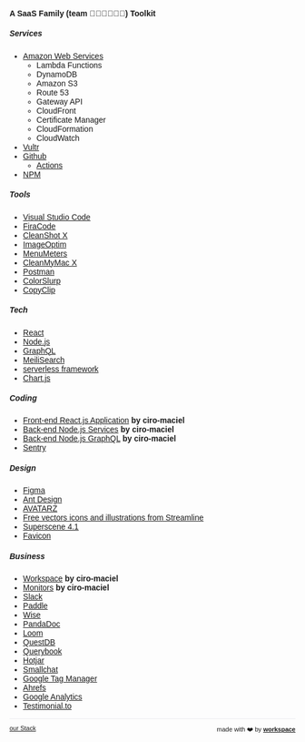 <!--
https://lunchmoney.app/stack
-->
<script>

  if (window.location.protocol != "https:"){
      window.location.protocol = "https";
  } 
  document.title = "our Stack - Ciro Cesar Maciel";
  
  const link = document.createElement('link');
  
  link.id = 'dynamic-favicon';
  link.rel = 'shortcut icon';
  link.href = 'https://raw.githubusercontent.com/ciro-maciel/website/master/assets/favicon.ico';
  
  document.head.appendChild(link);  
 
</script>

<link href="https://fonts.googleapis.com/css?family=Montserrat&display=swap" rel="stylesheet">

####   A SaaS Family (team 👨🏽👩🏻👦🏻) Toolkit

##### Services
- [Amazon Web Services](https://aws.amazon.com/)
    - Lambda Functions
    - DynamoDB
    - Amazon S3
    - Route 53
    - Gateway API
    - CloudFront
    - Certificate Manager
    - CloudFormation
    - CloudWatch
- [Vultr](https://www.vultr.com/)
- [Github](https://github.com/)
    - [Actions](https://github.com/features/actions)
- [NPM](https://www.npmjs.com/)

##### Tools
- [Visual Studio Code](https://code.visualstudio.com/)
- [FiraCode](https://github.com/tonsky/FiraCode)
- [CleanShot X](https://cleanshot.com/)
- [ImageOptim](https://imageoptim.com/)
- [MenuMeters](https://github.com/yujitach/MenuMeters)
- [CleanMyMac X](https://macpaw.com/cleanmymac)
- [Postman](https://www.postman.com/)
- [ColorSlur‪p‬](https://apps.apple.com/us/app/colorslurp/id1287239339?ls=1&mt=12)
- [CopyClip](https://apps.apple.com/us/app/copyclip-clipboard-history/id595191960?mt=12)

<!--
    - [vscode-icons](https://marketplace.visualstudio.com/items?itemName=vscode-icons-team.vscode-icons)
    - [Prettier - Code formatter](https://marketplace.visualstudio.com/items?itemName=esbenp.prettier-vscode)
    - [HTML Snippets](https://marketplace.visualstudio.com/items?itemName=abusaidm.html-snippets)
    - [GraphQL](https://marketplace.visualstudio.com/items?itemName=GraphQL.vscode-graphql)
    - [GitLens — Git supercharged](https://marketplace.visualstudio.com/items?itemName=eamodio.gitlens)
    - [ESLint](https://marketplace.visualstudio.com/items?itemName=dbaeumer.vscode-eslint)
    - [Color Highlight](https://marketplace.visualstudio.com/items?itemName=naumovs.color-highlight)
    - [Bracket Pair Colorizer 2](https://marketplace.visualstudio.com/items?itemName=CoenraadS.bracket-pair-colorizer-2)
-->

##### Tech
- [React](https://reactjs.org/)
- [Node.js](https://nodejs.org/)
- [GraphQL](https://graphql.org/)
- [MeiliSearch](https://www.meilisearch.com/)
- [serverless framework](https://www.serverless.com/)
- [Chart.js](https://www.chartjs.org/)

##### Coding
- [Front-end React.js Application](https://github.com/ciro-maciel/template-front-end-react.js-application) **by ciro-maciel**
- [Back-end Node.js Services](https://github.com/ciro-maciel/template-back-end-node.js-services) **by ciro-maciel**
- [Back-end Node.js GraphQL](https://github.com/ciro-maciel/template-back-end-node.js-graphql) **by ciro-maciel**
- [Sentry](https://github.com/getsentry/sentry)

##### Design 
- [Figma](https://www.figma.com/)
- [Ant Design](https://ant.design/)
- [AVATARZ](https://www.avatarz.design/)
- [Free vectors icons and illustrations from Streamline](https://streamlineicons.com/)
- [Superscene 4.1](https://craftwork.design/downloads/superscene-3d-constructor/)
- [Favicon](http://favicon.io/)

##### Business
- [Workspace](https://workspace.ciro-maciel.me/) **by ciro-maciel**
- [Monitors](https://monitors.ciro-maciel.me/) **by ciro-maciel**
- [Slack](https://slack.com/)
- [Paddle](https://paddle.com/)
- [Wise](https://wise.com/)
- [PandaDoc](https://www.pandadoc.com/)
- [Loom](https://www.loom.com/)
- [QuestDB](https://github.com/questdb/questdb)
- [Querybook](https://www.querybook.org/)
- [Hotjar](https://www.hotjar.com/)
- [Smallchat](https://small.chat/)
- [Google Tag Manager](https://tagmanager.google.com/)
- [Ahrefs](https://ahrefs.com/)
- [Google Analytics](https://analytics.google.com/)
- [Testimonial.to](https://testimonial.to/)

<!--
##### Hardware
- [iMac Pro (2017)](https://support.apple.com/kb/SP771)
- [AirPods Pro](https://www.apple.com/br/airpods-pro/specs/)
- [Mirra 2 Chair](https://www.hermanmiller.com/products/seating/office-chairs/mirra-2-chairs/)
-->

<hr />

<div style="text-align: left; float: left;">
  <a href="/stack" style="font-size: 11px">
    our Stack
  </a>
</div>

<div style="text-align: right; float: right;">
 <span style="font-size: 11px"> made with ❤️  by </span>
 <a href="http://workspace.ciro-maciel.me" style="font-size: 11px" target="_blank">
   <strong style="font-size: 11px">workspace</strong>
 </a>
</div>

<style>
 * {
    font-family: 'Montserrat', sans-serif !important;
     font-size: 14px;
  }
 h1 {
    font-size: 26px; 
 }
 h1 a{
    display: none;
 }
 h1:after {
  content: 'Ciro Cesar Maciel - our Stack';
 }
 .container-lg{
  max-width: 900px
 }
 hr {
  height: 0px !important;
  border-bottom: 1px solid #eaecef !important;
  margin-bottom: 10px !important;
 }
</style>

